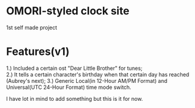 # OMORI-styled clock site
1st self made project

# Features(v1)
   1.) Included a certain ost "Dear Little Brother" for tunes;                                                                                                     
   2.) It tells a certain character's birthday when that certain day has reached (Aubrey's next);
   3.) Generic Local(in 12-Hour AM/PM Format) and Universal(UTC 24-Hour Format) time mode switch.
 
I have lot in mind to add something but this is it for now.
